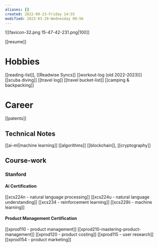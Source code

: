 ```yaml
---
aliases: []
created: 2022-09-23-Friday 14:55
modified: 2023-03-29-Wednesday 09:56
---
```


![[favicon-32.png 15-47-42-231.png|100]]

[[resume]]

# Hobbies

[[reading-list]], [[Readwise Syncs]]
[[workout-log (old 2022-2023)]]
[[scuba diving]]
[[travel log]]
[[travel bucket-list]]
[[camping & backpacking]]

# Career

[[patents]]

## Technical Notes

[[ai-ml|machine learning]]
[[algorithms]]
[[blockchain]], [[cryptography]]

## Course-work

### Stanford

#### Ai Certification

[[xcs224n - natural language processing]]
[[xcs224u - natural language understanding]]
[[xcs234 - reinforcement learning]]
[[xcs229ii - machine learning]]

#### Product Management Certification

[[xprod110 - product management]]
[[xprod210-mastering-product-management]]
[[xprod120 - product costing]]
[[xprod115 - user research]]
[[xprod154 - product marketing]]
